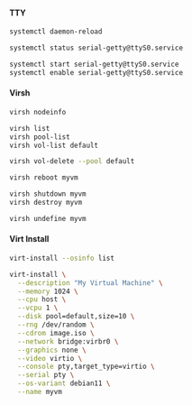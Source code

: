 #### TTY

```bash
systemctl daemon-reload

systemctl status serial-getty@ttyS0.service

systemctl start serial-getty@ttyS0.service
systemctl enable serial-getty@ttyS0.service
```

#### Virsh

```bash
virsh nodeinfo
```

```bash
virsh list
virsh pool-list
virsh vol-list default
```

```bash
virsh vol-delete --pool default 
```

```bash
virsh reboot myvm

virsh shutdown myvm
virsh destroy myvm

virsh undefine myvm
```

#### Virt Install

```bash
virt-install --osinfo list
```

```bash
virt-install \
  --description "My Virtual Machine" \
  --memory 1024 \
  --cpu host \
  --vcpu 1 \
  --disk pool=default,size=10 \
  --rng /dev/random \
  --cdrom image.iso \
  --network bridge:virbr0 \
  --graphics none \
  --video virtio \
  --console pty,target_type=virtio \
  --serial pty \
  --os-variant debian11 \
  --name myvm
```
